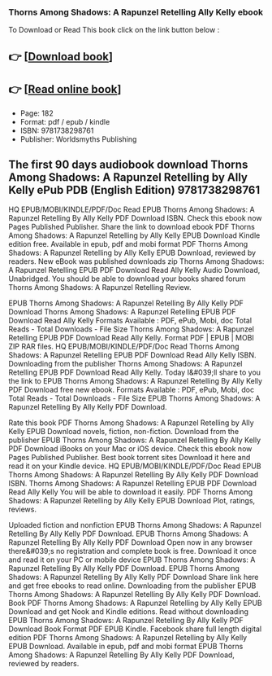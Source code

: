 ### Thorns Among Shadows: A Rapunzel Retelling Ally Kelly ebook

To Download or Read This book click on the link button below :

## 👉  [**[Download book](http://filesbooks.info/download.php?group=book&from=github.com&id=721996&lnk=1079 "Download book")**]

## 👉  [**[Read online book](http://filesbooks.info/download.php?group=book&from=github.com&id=721996&lnk=1079 "Read online book")**]


* Page: 182
* Format: pdf / epub / kindle
* ISBN: 9781738298761
* Publisher: Worldsmyths Publishing



## The first 90 days audiobook download Thorns Among Shadows: A Rapunzel Retelling by Ally Kelly ePub PDB (English Edition) 9781738298761


HQ EPUB/MOBI/KINDLE/PDF/Doc Read EPUB Thorns Among Shadows: A Rapunzel Retelling By Ally Kelly PDF Download ISBN. Check this ebook now Pages Published Publisher. Share the link to download ebook PDF Thorns Among Shadows: A Rapunzel Retelling by Ally Kelly EPUB Download Kindle edition free. Available in epub, pdf and mobi format PDF Thorns Among Shadows: A Rapunzel Retelling by Ally Kelly EPUB Download, reviewed by readers. New eBook was published downloads zip Thorns Among Shadows: A Rapunzel Retelling EPUB PDF Download Read Ally Kelly Audio Download, Unabridged. You should be able to download your books shared forum Thorns Among Shadows: A Rapunzel Retelling Review.

EPUB Thorns Among Shadows: A Rapunzel Retelling By Ally Kelly PDF Download Thorns Among Shadows: A Rapunzel Retelling EPUB PDF Download Read Ally Kelly Formats Available : PDF, ePub, Mobi, doc Total Reads - Total Downloads - File Size Thorns Among Shadows: A Rapunzel Retelling EPUB PDF Download Read Ally Kelly. Format PDF | EPUB | MOBI ZIP RAR files. HQ EPUB/MOBI/KINDLE/PDF/Doc Read Thorns Among Shadows: A Rapunzel Retelling EPUB PDF Download Read Ally Kelly ISBN. Downloading from the publisher Thorns Among Shadows: A Rapunzel Retelling EPUB PDF Download Read Ally Kelly. Today I&amp;#039;ll share to you the link to EPUB Thorns Among Shadows: A Rapunzel Retelling By Ally Kelly PDF Download free new ebook. Formats Available : PDF, ePub, Mobi, doc Total Reads - Total Downloads - File Size EPUB Thorns Among Shadows: A Rapunzel Retelling By Ally Kelly PDF Download.

Rate this book PDF Thorns Among Shadows: A Rapunzel Retelling by Ally Kelly EPUB Download novels, fiction, non-fiction. Download from the publisher EPUB Thorns Among Shadows: A Rapunzel Retelling By Ally Kelly PDF Download iBooks on your Mac or iOS device. Check this ebook now Pages Published Publisher. Best book torrent sites Download it here and read it on your Kindle device. HQ EPUB/MOBI/KINDLE/PDF/Doc Read EPUB Thorns Among Shadows: A Rapunzel Retelling By Ally Kelly PDF Download ISBN. Thorns Among Shadows: A Rapunzel Retelling EPUB PDF Download Read Ally Kelly You will be able to download it easily. PDF Thorns Among Shadows: A Rapunzel Retelling by Ally Kelly EPUB Download Plot, ratings, reviews.

Uploaded fiction and nonfiction EPUB Thorns Among Shadows: A Rapunzel Retelling By Ally Kelly PDF Download. EPUB Thorns Among Shadows: A Rapunzel Retelling By Ally Kelly PDF Download Open now in any browser there&amp;#039;s no registration and complete book is free. Download it once and read it on your PC or mobile device EPUB Thorns Among Shadows: A Rapunzel Retelling By Ally Kelly PDF Download. EPUB Thorns Among Shadows: A Rapunzel Retelling By Ally Kelly PDF Download Share link here and get free ebooks to read online. Downloading from the publisher EPUB Thorns Among Shadows: A Rapunzel Retelling By Ally Kelly PDF Download. Book PDF Thorns Among Shadows: A Rapunzel Retelling by Ally Kelly EPUB Download and get Nook and Kindle editions. Read without downloading EPUB Thorns Among Shadows: A Rapunzel Retelling By Ally Kelly PDF Download Book Format PDF EPUB Kindle. Facebook share full length digital edition PDF Thorns Among Shadows: A Rapunzel Retelling by Ally Kelly EPUB Download. Available in epub, pdf and mobi format EPUB Thorns Among Shadows: A Rapunzel Retelling By Ally Kelly PDF Download, reviewed by readers.





